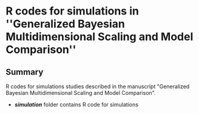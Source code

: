 # R codes for simulations in ''Generalized Bayesian Multidimensional Scaling and Model Comparison''

## Summary
R codes for simulations studies described in the manuscript "Generalized Bayesian Multidimensional Scaling and Model Comparison".

- ***simulation*** folder contains R code for simulations